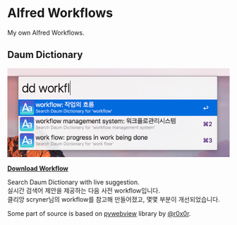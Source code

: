 Alfred Workflows
================

My own Alfred Workflows.

Daum Dictionary
---------------

![screenshot](https://raw.githubusercontent.com/aseom/images/master/alfred-daum-dictionary-resize.png)

**[Download Workflow](https://github.com/aseom/alfred-workflows/raw/master/daum-dictionary/Daum%20Dictionary.alfredworkflow)**

Search Daum Dictionary with live suggestion.  
실시간 검색어 제안을 제공하는 다음 사전 workflow입니다.  
클리앙 scryner님의 workflow를 참고해 만들어졌고, 몇몇 부분이 개선되었습니다.

Some part of source is based on [pywebview](https://github.com/r0x0r/pywebview) library by [@r0x0r](https://github.com/r0x0r).
